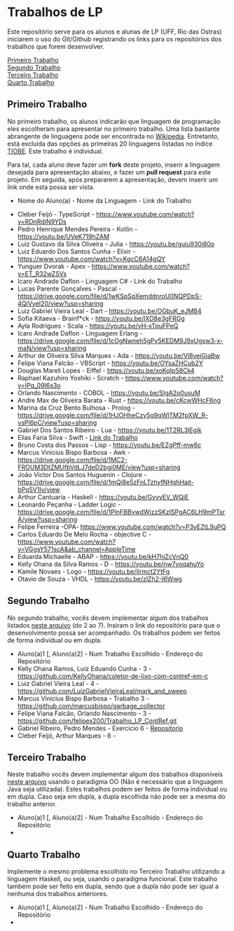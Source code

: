 # Trabalhos de LP

Este repositório serve para os alunos e alunas de LP (UFF, Rio das Ostras) iniciarem o uso do Git/Github registrando os links para os repositórios dos trabalhos que forem desenvolver.

[Primeiro Trabalho](#primeiro-trabalho)\
[Segundo Trabalho](#segundo-trabalho)\
[Terceiro Trabalho](#terceiro-trabalho)\
[Quarto Trabalho](#quarto-trabalho)

## Primeiro Trabalho

No primeiro trabalho, os alunos indicarão que linguagem de programação eles escolheram para apresentar no primeiro trabalho. Uma lista bastante abrangente de linguagens pode ser encontrada no [Wikipedia](https://en.wikipedia.org/wiki/List_of_programming_languages). Entretanto, está excluída das opções as primeiras 20 linguagens listadas no índice [TIOBE](https://www.tiobe.com/tiobe-index/). Este trabalho é individual.

Para tal, cada aluno deve fazer um **fork** deste projeto, inserir a linguagem desejada para apresentação abaixo, e fazer um **pull request** para este projeto. Em seguida, após prepararem a apresentação, devem inserir um link onde esta possa ser vista.

- Nome do Aluno(a) - Nome da Linguagem - Link do Trabalho
* Cleber Feijó - TypeScript -  https://www.youtube.com/watch?v=RDnRdIN9YDs
* Pedro Henrique Mendes Pereira - Kotlin - https://youtu.be/UVeK719hZAM
* Luiz Gustavo da Silva Oliveira - Julia - https://youtu.be/guiu930j80o
* Luiz Eduardo Dos Santos Cunha - Elixir - https://www.youtube.com/watch?v=KgcC6A14gQY
* Yunguer Dvorak - Apex - https://www.youtube.com/watch?v=ET_R32wZSVs
* Icaro Andrade Daflon - Linguagem C# - Link do Trabalho
* Lucas Parente Gonçalves - Pascal - https://drive.google.com/file/d/1wKSpSqXemddnroU0NQPDpS-4QiVyeI20/view?usp=sharing
* Luiz Gabriel Vieira Leal - Dart - https://youtu.be/OGbuK_eJMB4
* Sofia Kitaeva - Brainf*ck - https://youtu.be/lXD8e3gFRGg
* Ayla Rodrigues - Scala - https://youtu.be/vH-xTpuFPeQ
* Icaro Andrade Daflon - Linguagem Erlang - https://drive.google.com/file/d/1cOgNwneh5gPy5KEDM9J9xUgsw3-x-maN/view?usp=sharing
* Arthur de Oliveira Silva Marques - Ada - https://youtu.be/Vl8veiGjaBw
* Felipe Viana Falcão - VBScript - https://youtu.be/OYsaZHCub2Y
* Douglas Mareli Lopes - Eiffel - https://youtu.be/xoKqIp58Ck4
* Raphael Kazuhiro Yoshiki - Scratch - https://www.youtube.com/watch?v=IPq_09I6s3o
* Orlando Nascimento - COBOL - https://youtu.be/SIgA2o0usuM
* Andre Max de Oliveira Barata - Rust - https://youtu.be/cKcwWHcF6ng
* Marina da Cruz Bento Bulhosa - Prolog -https://drive.google.com/file/d/1HJOHheCzy5g9qWlTM2fpXW_R-vsPl6pC/view?usp=sharing
* Gabriel Dos Santos Ribeiro - Lua - https://youtu.be/1T2RL3lEgik
* Elias Faria Silva - Swift - [Link do Trabalho](https://youtu.be/wrAeoi4-8eM)
* Bruno Costa dos Passos - Lisp - https://youtu.be/EZgPff-mw6c
* Marcus Vinicius Bispo Barbosa - Awk - https://drive.google.com/file/d/1MC2-FROUM3DtZMUfbVdLJ7deD2bgi0ME/view?usp=sharing
* João Victor Dos Santos Huguenin - Clojure - https://drive.google.com/file/d/1mQi8e5zFnLTzhyfNHqhHajt-bPq5V1Iv/view
* Arthur Cantuaria - Haskell - https://youtu.be/GvyvEV_WQjE
* Leonardo Peçanha - Ladder Logic - https://drive.google.com/file/d/1PlnFBBywdWjzzSKzISPgAC6LH9mPTsrA/view?usp=sharing
* Felipe Ferreira -OPA- https://www.youtube.com/watch?v=P3yEZtL9uPQ
* Carlos Eduardo De Melo Rocha - objective C - https://www.youtube.com/watch?v=VGgsY571scA&ab_channel=AppleTime
* Eduarda Michaelle - ABAP - https://youtu.be/kH7hiZcVnQ0
* Kelly Ohana da Silva Ramos - D - https://youtu.be/nw7yoqahuYo
* Kamile Novaes - Logo - https://youtu.be/ilrmct2YtFg
* Otavio de Souza - VHDL - https://youtu.be/zlZh2-I6Wwg

## Segundo Trabalho

No segundo trabalho, vocês devem implementar algum dos trabalhos listados [neste arquivo](http://www2.ic.uff.br/~bazilio/cursos/lp/material/Trabalhos.pdf) (do 2 ao 7). Insiram o link do repositório para que o desenvolvimento possa ser acompanhado. Os trabalhos podem ser feitos de forma individual ou em dupla.

- Aluno(a)1 [, Aluno(a)2] - Num Trabalho Escolhido - Endereço do Repositório
- Kelly Ohana Ramos, Luiz Eduando Cunha - 3 - https://github.com/KellyOhana/coletor-de-lixo-com-contref-em-c
- Luiz Gabriel Vieira Leal - 4 - https://github.com/LuizGabrielVieiraLeal/mark_and_sweep
- Marcus Vinicius Bispo Barbosa - Trabalho 3 - https://github.com/marcusbispo/garbage_collector
- Felipe Viana Falcão, Orlando Nascimento - 3 - https://github.com/felipex200/Trabalho_LP_ContRef.git
- Gabriel Ribeiro, Pedro Mendes - Exercicio 6 - [Repositorio](https://github.com/Tetr4k/pre-processador)
- Cleber Feijó, Arthur Marques - 6 - 

## Terceiro Trabalho

Neste trabalho vocês devem implementar algum dos trabalhos disponíveis [neste arquivo](http://www2.ic.uff.br/~bazilio/cursos/lp/material/ListaExerciciosProgOO.pdf) usando o paradigma OO (Não é necessário que a linguagem Java seja utilizada). Estes trabalhos podem ser feitos de forma individual ou em dupla. Caso seja em dupla, a dupla escolhida não pode ser a mesma do trabalho anterior.

- Aluno(a)1 [, Aluno(a)2] - Num Trabalho Escolhido - Endereço do Repositório
-

## Quarto Trabalho

Implemente o mesmo problema escolhido no Terceiro Trabalho utilizando a linguagem Haskell, ou seja, usando o paradigma funcional. Este trabalho também pode ser feito em dupla, sendo que a dupla não pode ser igual a nenhuma dos trabalhos anteriores.

- Aluno(a)1 [, Aluno(a)2] - Num Trabalho Escolhido - Endereço do Repositório
-
